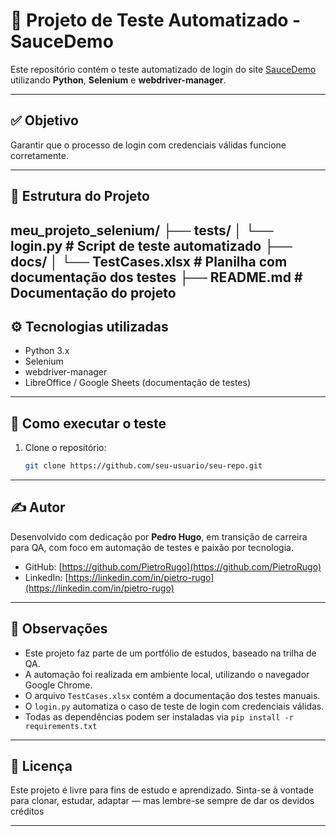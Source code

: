 # 🧪 Projeto de Teste Automatizado - SauceDemo

Este repositório contém o teste automatizado de login do site [SauceDemo](https://www.saucedemo.com/) utilizando **Python**, **Selenium** e **webdriver-manager**.

---

## ✅ Objetivo

Garantir que o processo de login com credenciais válidas funcione corretamente.

---

## 📁 Estrutura do Projeto

meu_projeto_selenium/ ├── tests/ │ └── login.py # Script de teste automatizado ├── docs/ │ └── TestCases.xlsx # Planilha com documentação dos testes ├── README.md # Documentação do projeto
---

## ⚙️ Tecnologias utilizadas

- Python 3.x
- Selenium
- webdriver-manager
- LibreOffice / Google Sheets (documentação de testes)

---

## 🚀 Como executar o teste

1. Clone o repositório:
   ```bash
   git clone https://github.com/seu-usuario/seu-repo.git

---

## ✍️ Autor

Desenvolvido com dedicação por **Pedro Hugo**, em transição de carreira para QA, com foco em automação de testes e paixão por tecnologia.

- GitHub: [https://github.com/PietroRugo](https://github.com/PietroRugo)
- LinkedIn: [https://linkedin.com/in/pietro-rugo](https://linkedin.com/in/pietro-rugo)

---

## 📎 Observações

- Este projeto faz parte de um portfólio de estudos, baseado na trilha de QA.
- A automação foi realizada em ambiente local, utilizando o navegador Google Chrome.
- O arquivo `TestCases.xlsx` contém a documentação dos testes manuais.
- O `login.py` automatiza o caso de teste de login com credenciais válidas.
- Todas as dependências podem ser instaladas via `pip install -r requirements.txt`

---

## 📄 Licença

Este projeto é livre para fins de estudo e aprendizado. Sinta-se à vontade para clonar, estudar, adaptar — mas lembre-se sempre de dar os devidos créditos 

---

